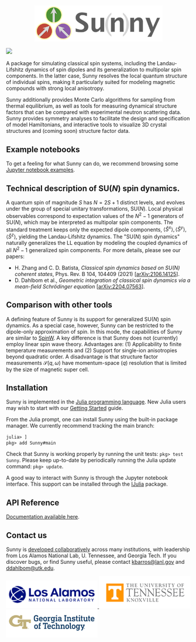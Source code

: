 <div align="center">
    <a href="https://github.com/SunnySuite/Sunny.jl/">
    <img src="assets/sunny_logo.jpg" alt="Sunny.jl" width="350px">
    </a>
</div>
<p>

<!--- [![](https://img.shields.io/badge/docs-stable-blue.svg)](https://sunnysuite.github.io/Sunny.jl/stable) --->

[![](https://img.shields.io/badge/docs-dev-blue.svg)](https://sunnysuite.github.io/Sunny.jl/dev)

A package for simulating classical spin systems, including the Landau-Lifshitz dynamics of spin dipoles and its generalization to multipolar spin components. In the latter case, Sunny resolves the local quantum structure of individual spins, making it particularly suited for modeling magnetic compounds with strong local anisotropy.

Sunny additionally provides Monte Carlo algorithms for sampling from thermal equilibrium, as well as tools for measuring dynamical structure factors that can be compared with experimental neutron scattering data. Sunny provides symmetry analyses to facilitate the design and specification of model Hamiltonians, and interactive tools to visualize 3D crystal structures and (coming soon) structure factor data.

## Example notebooks

 To get a feeling for what Sunny can do, we recommend browsing some [Jupyter notebook examples](https://github.com/SunnySuite/SunnyTutorials).

## Technical description of SU(_N_) spin dynamics.

A quantum spin of magnitude _S_ has $N = 2 S + 1$ distinct levels, and evolves under the group of special unitary transformations, SU(_N_). Local physical observables correspond to expectation values of the $N^2-1$ generators of SU(_N_), which may be interpreted as multipolar spin components. The standard treatment keeps only the expected dipole components, $\langle \hat S^x\rangle,\langle \hat S^y\rangle,\langle \hat S^z\rangle$, yielding the Landau-Lifshitz dynamics. The "SU(_N_) spin dynamics" naturally generalizes the LL equation by modeling the coupled dynamics of all $N^2-1$ generalized spin components. For more details, please see our papers:
* H. Zhang and C. D. Batista, _Classical spin dynamics based on SU(N) coherent states_, Phys. Rev. B 104, 104409 (2021) [[arXiv:2106.14125](https://arxiv.org/abs/2106.14125)].
* D. Dahlbom et al., _Geometric integration of classical spin dynamics via a mean-field Schrödinger equation_ [[arXiv:2204.07563](https://arxiv.org/abs/2204.07563)].

## Comparison with other tools

A defining feature of Sunny is its support for generalized SU(_N_) spin dynamics. As a special case, however, Sunny can be restricted to the dipole-only approximation of spin. In this mode, the capabilities of Sunny are similar to [SpinW](https://spinw.org/). A key difference is that Sunny does not (currently) employ linear spin wave theory. Advantages are: (1) Applicability to finite temperature measurements and (2) Support for single-ion anisotropies beyond quadratic order.   A disadvantage is that structure factor measurements $\mathcal S(q,\omega)$ have momentum-space ($q$) resolution that is limited by the size of magnetic super cell.

## Installation

Sunny is implemented in the [Julia programming language](https://julialang.org/). New Julia users may wish to start with our [Getting Started](GettingStarted.md) guide.

From the Julia prompt, one can install Sunny using the built-in package manager. We currently recommend tracking the main branch:
```
julia> ]
pkg> add Sunny#main
```

Check that Sunny is working properly by running the unit tests: `pkg> test Sunny`. Please keep up-to-date by periodically running the Julia update command: `pkg> update`.

A good way to interact with Sunny is through the Jupyter notebook interface. This support can be installed through the [IJulia](https://github.com/JuliaLang/IJulia.jl) package.

## API Reference

[Documentation available here](https://sunnysuite.github.io/Sunny.jl/dev).

## Contact us

Sunny is [developed collaboratively](https://github.com/SunnySuite/Sunny.jl/wiki/Contributors) across many institutions, with leadership from Los Alamos National Lab, U. Tennessee, and Georgia Tech. If you discover bugs, or find Sunny useful, please contact kbarros@lanl.gov and ddahlbom@utk.edu.

<div>
    <a href="https://www.lanl.gov">
    <img src="assets/lanl.png" alt="LANL" width="250px">
    </a>
    <a href="https://www.utk.edu">
    <img src="assets/utk.png" alt="U. Tennessee" width="250px">
    </a>
    <a href="https://www.gatech.edu/">
    <img src="assets/gatech.png" alt="Georgia Tech." width="250px">
    </a>
</div>

